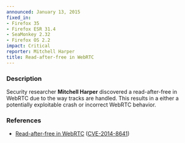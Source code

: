 ```yaml
---
announced: January 13, 2015
fixed_in:
- Firefox 35
- Firefox ESR 31.4
- SeaMonkey 2.32
- Firefox OS 2.2
impact: Critical
reporter: Mitchell Harper
title: Read-after-free in WebRTC
---
```


<h3>Description</h3>

<p>Security researcher <strong>Mitchell Harper</strong> discovered a
read-after-free in WebRTC due to the way tracks are handled. This results in a
either a potentially exploitable crash or incorrect WebRTC behavior. 
</p>

<h3>References</h3>

<ul>
  <li><a href="https://bugzilla.mozilla.org/show_bug.cgi?id=1108455">
       Read-after-free in WebRTC</a>
(<a href="http://cve.mitre.org/cgi-bin/cvename.cgi?name=CVE-2014-8641"
class="ex-ref">CVE-2014-8641</a>)</li>
</ul>



